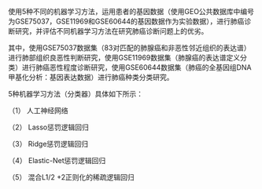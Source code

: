 使用5种不同的机器学习方法，运用患者的基因数据（使用GEO公共数据库中编号为GSE75037，GSE11969和GSE60644的基因数据作为实验数据），进行肺癌诊断研究，并评估不同机器学习方法在研究肺癌诊断问题上的优劣。

其中，使用GSE75037数据集（83对匹配的肺腺癌和非恶性邻近组织的表达谱）进行肺部组织良恶性判断研究，使用GSE11969数据集（肺腺癌的表达谱定义分类）进行肺癌恶性程度诊断研究，使用GSE60644数据集（肺癌的全基因组DNA甲基化分析：基因表达数据）进行肺癌种类分类研究。


5种机器学习方法（分类器）具体如下所示：

（1）	人工神经网络 

（2）	Lasso惩罚逻辑回归

（3）	Ridge惩罚逻辑回归

（4）	Elastic-Net惩罚逻辑回归

（5）	混合L1/2 +2正则化的稀疏逻辑回归


